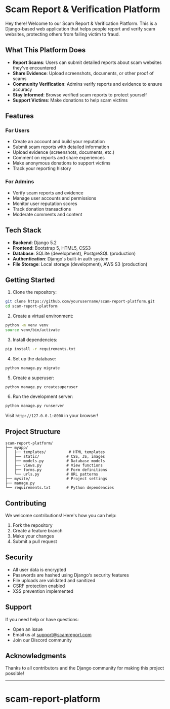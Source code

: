 # Scam Report & Verification Platform

Hey there! Welcome to our Scam Report & Verification Platform. This is a Django-based web application that helps people report and verify scam websites, protecting others from falling victim to fraud.

## What This Platform Does 

- **Report Scams**: Users can submit detailed reports about scam websites they've encountered
- **Share Evidence**: Upload screenshots, documents, or other proof of scams
- **Community Verification**: Admins verify reports and evidence to ensure accuracy
- **Stay Informed**: Browse verified scam reports to protect yourself
- **Support Victims**: Make donations to help scam victims

## Features 

### For Users
- Create an account and build your reputation
- Submit scam reports with detailed information
- Upload evidence (screenshots, documents, etc.)
- Comment on reports and share experiences
- Make anonymous donations to support victims
- Track your reporting history

### For Admins
- Verify scam reports and evidence
- Manage user accounts and permissions
- Monitor user reputation scores
- Track donation transactions
- Moderate comments and content

## Tech Stack 

- **Backend**: Django 5.2
- **Frontend**: Bootstrap 5, HTML5, CSS3
- **Database**: SQLite (development), PostgreSQL (production)
- **Authentication**: Django's built-in auth system
- **File Storage**: Local storage (development), AWS S3 (production)

## Getting Started 

1. Clone the repository:
```bash
git clone https://github.com/yourusername/scam-report-platform.git
cd scam-report-platform
```

2. Create a virtual environment:
```bash
python -m venv venv
source venv/bin/activate 
```

3. Install dependencies:
```bash
pip install -r requirements.txt
```

4. Set up the database:
```bash
python manage.py migrate
```

5. Create a superuser:
```bash
python manage.py createsuperuser
```

6. Run the development server:
```bash
python manage.py runserver
```

Visit `http://127.0.0.1:8000` in your browser!

## Project Structure 

```
scam-report-platform/
├── myapp/
│   ├── templates/          # HTML templates
│   ├── static/            # CSS, JS, images
│   ├── models.py          # Database models
│   ├── views.py           # View functions
│   ├── forms.py           # Form definitions
│   └── urls.py            # URL patterns
├── mysite/                # Project settings
├── manage.py
└── requirements.txt       # Python dependencies
```

## Contributing 

We welcome contributions! Here's how you can help:

1. Fork the repository
2. Create a feature branch
3. Make your changes
4. Submit a pull request

## Security 

- All user data is encrypted
- Passwords are hashed using Django's security features
- File uploads are validated and sanitized
- CSRF protection enabled
- XSS prevention implemented


## Support 

If you need help or have questions:
- Open an issue
- Email us at support@scamreport.com
- Join our Discord community

## Acknowledgments 

Thanks to all contributors and the Django community for making this project possible!

---
# scam-report-platform
